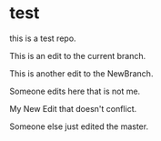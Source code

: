 # test

this is a test repo.

This is an edit to the current branch.

This is another edit to the NewBranch.

Someone edits here that is not me.

My New Edit that doesn't conflict.

Someone else just edited the master.
